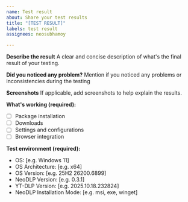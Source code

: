 ```yaml
---
name: Test result
about: Share your test results
title: "[TEST RESULT]"
labels: test result
assignees: neosubhamoy

---
```


**Describe the result**
A clear and concise description of what's the final result of your testing.

**Did you noticed any problem?**
Mention if you noticed any problems or inconsistencies during the testing

**Screenshots**
If applicable, add screenshots to help explain the results.

**What's working (required):**
 - [ ] Package installation
 - [ ] Downloads
 - [ ] Settings and configurations
 - [ ] Browser integration

**Test environment (required):**
 - OS: [e.g. Windows 11]
 - OS Architecture: [e.g. x64]
 - OS Version: [e.g. 25H2 26200.6899]
 - NeoDLP Version: [e.g. 0.3.1]
 - YT-DLP Version: [e.g. 2025.10.18.232824]
 - NeoDLP Installation Mode: [e.g. msi, exe, winget]
